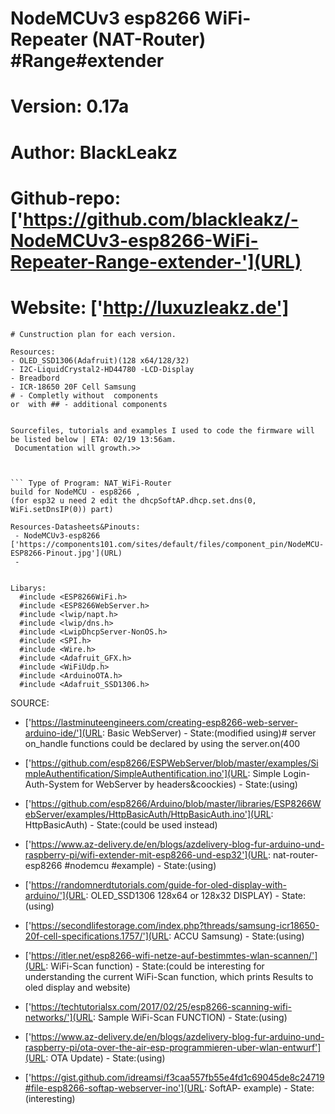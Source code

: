 # NodeMCUv3 esp8266 WiFi-Repeater (NAT-Router) #Range#extender
# Version: 0.17a
# Author: BlackLeakz
# Github-repo: ['https://github.com/blackleakz/-NodeMCUv3-esp8266-WiFi-Repeater-Range-extender-'](URL)
# Website: ['http://luxuzleakz.de']

```
# Cunstruction plan for each version.

Resources:
- OLED_SSD1306(Adafruit)(128 x64/128/32) 
- I2C-LiquidCrystal2-HD44780 -LCD-Display 
- Breadbord 
- ICR-18650 20F Cell Samsung
# - Completly without  components 
or  with ## - additional components
```

```

Sourcefiles, tutorials and examples I used to code the firmware will be listed below | ETA: 02/19 13:56am.
 Documentation will growth.>> 



``` Type of Program: NAT_WiFi-Router 
build for NodeMCU - esp8266 , 
(for esp32 u need 2 edit the dhcpSoftAP.dhcp.set.dns(0, WiFi.setDnsIP(0)) part)

Resources-Datasheets&Pinouts:
 - NodeMCUv3-esp8266 ['https://components101.com/sites/default/files/component_pin/NodeMCU-ESP8266-Pinout.jpg'](URL)
 - 


Libarys:
  #include <ESP8266WiFi.h>
  #include <ESP8266WebServer.h>
  #include <lwip/napt.h>
  #include <lwip/dns.h>
  #include <LwipDhcpServer-NonOS.h>
  #include <SPI.h>
  #include <Wire.h>
  #include <Adafruit_GFX.h>
  #include <WiFiUdp.h>
  #include <ArduinoOTA.h>
  #include <Adafruit_SSD1306.h>
  ```
  
  SOURCE:
  
  - ['https://lastminuteengineers.com/creating-esp8266-web-server-arduino-ide/'](URL: Basic WebServer) - State:(modified using)# server on_handle functions could be declared by using the server.on(400
  
 - ['https://github.com/esp8266/ESPWebServer/blob/master/examples/SimpleAuthentification/SimpleAuthentification.ino'](URL: Simple Login-Auth-System for WebServer by headers&coockies) - State:(using)
 - ['https://github.com/esp8266/Arduino/blob/master/libraries/ESP8266WebServer/examples/HttpBasicAuth/HttpBasicAuth.ino'](URL: HttpBasicAuth) - State:(could be used instead)
  
 - ['https://www.az-delivery.de/en/blogs/azdelivery-blog-fur-arduino-und-raspberry-pi/wifi-extender-mit-esp8266-und-esp32'](URL: nat-router-esp8266 #nodemcu #example) - State:(using)
  
 - ['https://randomnerdtutorials.com/guide-for-oled-display-with-arduino/'](URL: OLED_SSD1306 128x64 or 128x32 DISPLAY) - State:(using)
  
  - ['https://secondlifestorage.com/index.php?threads/samsung-icr18650-20f-cell-specifications.1757/'](URL: ACCU Samsung) - State:(using)
  
  - ['https://itler.net/esp8266-wifi-netze-auf-bestimmtes-wlan-scannen/'](URL: WiFi-Scan function) - State:(could be interesting for understanding the current WiFi-Scan function, which prints Results to oled display and website)
  - ['https://techtutorialsx.com/2017/02/25/esp8266-scanning-wifi-networks/'](URL: Sample WiFi-Scan FUNCTION) - State:(using)
  
  - ['https://www.az-delivery.de/en/blogs/azdelivery-blog-fur-arduino-und-raspberry-pi/ota-over-the-air-esp-programmieren-uber-wlan-entwurf'](URL: OTA Update) - State:(using)
  
  
  
  - ['https://gist.github.com/idreamsi/f3caa557fb55e4fd1c69045de8c24719#file-esp8266-softap-webserver-ino'](URL: SoftAP- example) - State:(interesting)
  
  
  
  ```
